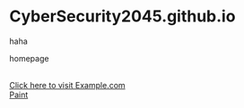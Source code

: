 # CyberSecurity2045.github.io

<html>
haha



homepage

<script async src="https://pagead2.googlesyndication.com/pagead/js/adsbygoogle.js?client=ca-pub-9575603125746935"
     crossorigin="anonymous"></script>

<script>document.write("Welcome!");</script>
</br>
<a href="https://cybersecurity2045.github.io/haha">Click here to visit Example.com</a>
</br>
<a href="Paint.html">Paint</a>
</html>
